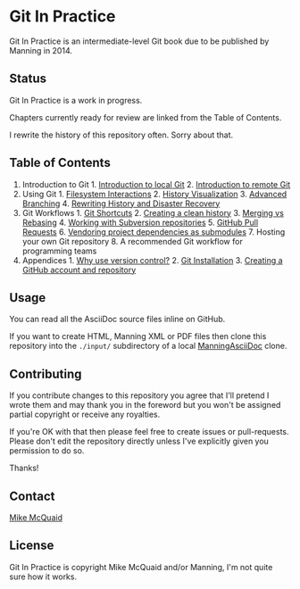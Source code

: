 # Git In Practice
Git In Practice is an intermediate-level Git book due to be published by Manning in 2014.

## Status
Git In Practice is a work in progress.

Chapters currently ready for review are linked from the Table of Contents.

I rewrite the history of this repository often. Sorry about that.

## Table of Contents
1. Introduction to Git
       1. [Introduction to local Git](01-IntroductionToLocalGit.adoc)
       2. [Introduction to remote Git](02-IntroductionToRemoteGit.adoc)
2. Using Git
       1. [Filesystem Interactions](03-FilesystemInteractions.adoc)
       2. [History Visualization](04-HistoryVisualization.adoc)
       3. [Advanced Branching](05-AdvancedBranching.adoc)
       4. [Rewriting History and Disaster Recovery](06-RewritingHistoryAndDisasterRecovery.adoc)
3. Git Workflows
       1. [Git Shortcuts](07-GitShortcuts.adoc)
       2. [Creating a clean history](08-CreatingACleanHistory.adoc)
       3. [Merging vs Rebasing](10-MergingVsRebasing.adoc)
       4. [Working with Subversion repositories](10-WorkingWithSubversionRepositories.adoc)
       5. [GitHub Pull Requests](11-GitHubPullRequests.adoc)
       6. [Vendoring project dependencies as submodules](12-VendoringProjectDependenciesAsSubmodules.adoc)
       7. Hosting your own Git repository
       8. A recommended Git workflow for programming teams
4. Appendices
       1. [Why use version control?](A-WhyUseVersionControl.adoc)
       2. [Git Installation](B-GitInstallation.adoc)
       3. [Creating a GitHub account and repository](C-CreatingAGitHubAccountAndRepository.adoc)

## Usage
You can read all the AsciiDoc source files inline on GitHub.

If you want to create HTML, Manning XML or PDF files then clone this repository into the `./input/` subdirectory of a local [ManningAsciiDoc](https://github.com/mikemcquaid/ManningAsciiDoc) clone.

## Contributing
If you contribute changes to this repository you agree that I'll pretend I wrote them and may thank you in the foreword but you won't be assigned partial copyright or receive any royalties.

If you're OK with that then please feel free to create issues or pull-requests. Please don't edit the repository directly unless I've explicitly given you permission to do so.

Thanks!

## Contact
[Mike McQuaid](mailto:mike@mikemcquaid.com)

## License
Git In Practice is copyright Mike McQuaid and/or Manning, I'm not quite sure how it works.
